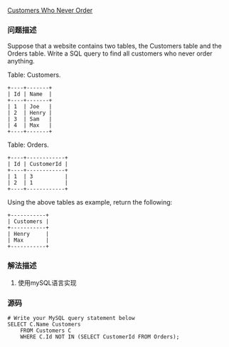 [Customers Who Never Order](https://leetcode.com/problems/customers-who-never-order/description/)

### 问题描述

Suppose that a website contains two tables, the Customers table and the Orders table. Write a SQL query to find all customers who never order anything.

Table: Customers.
```
+----+-------+
| Id | Name  |
+----+-------+
| 1  | Joe   |
| 2  | Henry |
| 3  | Sam   |
| 4  | Max   |
+----+-------+
```
Table: Orders.
```
+----+------------+
| Id | CustomerId |
+----+------------+
| 1  | 3          |
| 2  | 1          |
+----+------------+
```
Using the above tables as example, return the following:
```
+-----------+
| Customers |
+-----------+
| Henry     |
| Max       |
+-----------+
```

### 解法描述
1. 使用mySQL语言实现

### 源码
```
# Write your MySQL query statement below
SELECT C.Name Customers  
    FROM Customers C  
    WHERE C.Id NOT IN (SELECT CustomerId FROM Orders);  
```
